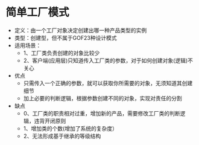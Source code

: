 # 简单工厂模式

+ 定义：由一个工厂对象决定创建出哪一种产品类型的实例
+ 类型：创建型，但不属于GOF23种设计模式
+ 适用场景： 
  + 1、工厂类负责创建的对象比较少
  + 2、客户端(应用层)只知道传入工厂类的参数，对于如何创建对象(逻辑)不关心
+ 优点
  + 只需传入一个正确的参数，就可以获取你所需要的对象，无须知道其创建细节
  + 加上必要的判断逻辑，根据参数创建不同的对象，实现对责任的分割
+ 缺点
  + 0、工厂类的职责相对过重，增加新的产品，需要修改工厂类的判断逻辑，违背开闭原则
  + 1、增加类的个数(增加了系统的复杂度）
  + 2、无法形成基于继承的等级结构